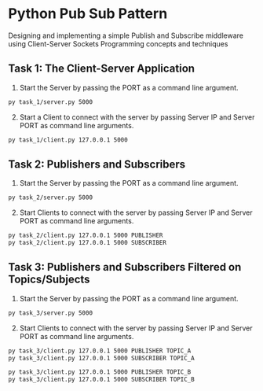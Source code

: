# Python Pub Sub Pattern
Designing and implementing a simple Publish and Subscribe middleware using Client-Server Sockets Programming concepts and techniques

## Task 1: The Client-Server Application

1. Start the Server by passing the PORT as a command line argument.

```bash
py task_1/server.py 5000
```

2. Start a Client to connect with the server by passing Server IP and Server PORT as command line arguments.

```bash
py task_1/client.py 127.0.0.1 5000
```

## Task 2: Publishers and Subscribers

1. Start the Server by passing the PORT as a command line argument.

```bash
py task_2/server.py 5000
```

2. Start Clients to connect with the server by passing Server IP and Server PORT as command line arguments.

```bash
py task_2/client.py 127.0.0.1 5000 PUBLISHER
py task_2/client.py 127.0.0.1 5000 SUBSCRIBER
```

## Task 3: Publishers and Subscribers Filtered on Topics/Subjects

1. Start the Server by passing the PORT as a command line argument.

```bash
py task_3/server.py 5000
```

2. Start Clients to connect with the server by passing Server IP and Server PORT as command line arguments.

```bash
py task_3/client.py 127.0.0.1 5000 PUBLISHER TOPIC_A
py task_3/client.py 127.0.0.1 5000 SUBSCRIBER TOPIC_A
```

```bash
py task_3/client.py 127.0.0.1 5000 PUBLISHER TOPIC_B
py task_3/client.py 127.0.0.1 5000 SUBSCRIBER TOPIC_B
```